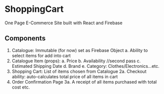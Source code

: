 # ShoppingCart
One Page E-Commerce Site built with React and Firebase
## Components
1. Catalogue: Immutable (for now) set as Firebase Object
    a. Ability to select items for add into cart
2. Catalogue Item (props):
    a. Price
    b. Availability
    //second pass
    c. Estimated Shipping Date
    d. Brand
    e. Category: Clothes/Electronics...etc.
3. Shopping Cart: List of items chosen from Catalogue
    2a. Checkout ability: auto-calculates total price of all items in cart
4. Order Confirmation Page
    3a. A receipt of all items purchased with total cost etc.
